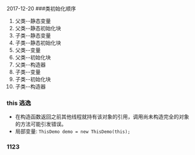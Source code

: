 2017-12-20
###类初始化顺序
1. 父类--静态变量
1. 父类--静态初始化块
1. 子类--静态变量
1. 子类--静态初始化块
1. 父类--变量
1. 父类--初始化块
1. 父类--构造器
1. 子类--变量
1. 子类--初始化块
1. 子类--构造器

### this 逃逸
+ 在构造函数返回之前其他线程就持有该对象的引用，调用尚未构造完全的对象的方法可能引发错误。
+ 局部变量: `` ThisDemo demo = new ThisDemo(this); ``

### 1123
